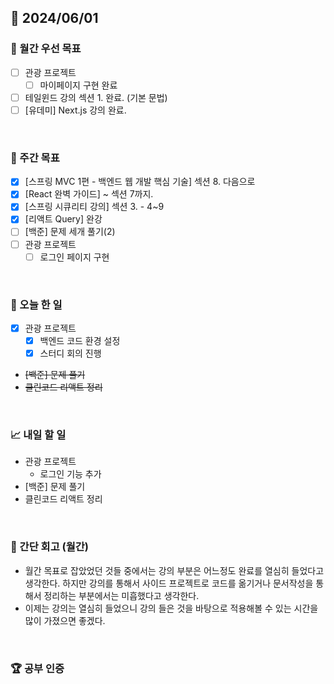## 📅 2024/06/01

### 🚀 월간 우선 목표

- [ ] 관광 프로젝트
  - [ ] 마이페이지 구현 완료
- [ ] 테일윈드 강의 섹션 1. 완료. (기본 문법)
- [ ] [유데미] Next.js 강의 완료.

<br />

### 👏 주간 목표

- [x] [스프링 MVC 1편 - 백엔드 웹 개발 핵심 기술] 섹션 8. 다음으로
- [x] [React 완벽 가이드] ~ 섹션 7까지.
- [x] [스프링 시큐리티 강의] 섹션 3. - 4~9
- [x] [리액트 Query] 완강
- [ ] [백준] 문제 세개 풀기(2)
- [ ] 관광 프로젝트
  - [ ] 로그인 페이지 구현

<br />

### 💯 오늘 한 일

- [x] 관광 프로젝트
  - [x] 백엔드 코드 환경 설정
  - [x] 스터디 회의 진행
- ~~[백준] 문제 풀기~~
- ~~클린코드 리액트 정리~~

<br />

### 📈 내일 할 일

- 관광 프로젝트
  - 로그인 기능 추가
- [백준] 문제 풀기
- 클린코드 리액트 정리

<br />

### 🤔 간단 회고 (월간)

- 월간 목표로 잡았었던 것들 중에서는 강의 부분은 어느정도 완료를 열심히 들었다고 생각한다. 하지만 강의를 통해서 사이드 프로젝트로 코드를 옮기거나 문서작성을 통해서 정리하는 부분에서는 미흡했다고 생각한다.
- 이제는 강의는 열심히 들었으니 강의 들은 것을 바탕으로 적용해볼 수 있는 시간을 많이 가졌으면 좋겠다.

<br />

### 🏆 공부 인증
